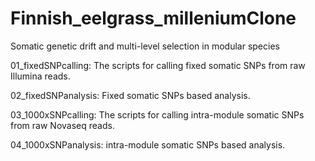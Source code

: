 # Finnish_eelgrass_milleniumClone
Somatic genetic drift and multi-level selection in modular species

01_fixedSNPcalling:
The scripts for calling fixed somatic SNPs from raw Illumina reads.

02_fixedSNPanalysis:
Fixed somatic SNPs based analysis.

03_1000xSNPcalling:
The scripts for calling intra-module somatic SNPs from raw Novaseq reads.

04_1000xSNPanalysis:
intra-module somatic SNPs based analysis.
